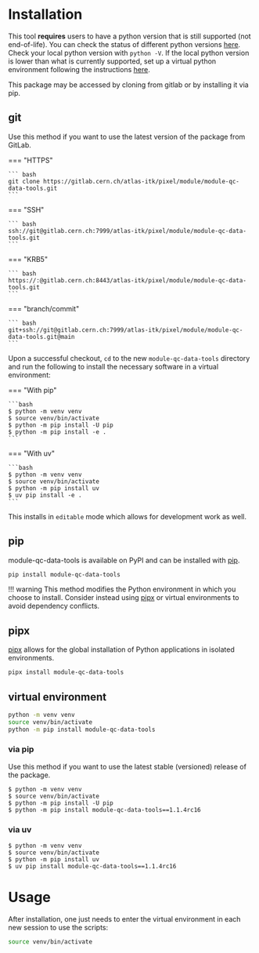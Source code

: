 # Installation

This tool **requires** users to have a python version that is still supported
(not end-of-life). You can check the status of different python versions
[here](https://devguide.python.org/versions/#status-of-python-versions). Check
your local python version with `python -V`. If the local python version is lower
than what is currently supported, set up a virtual python environment following
the instructions [here](https://itk.docs.cern.ch/general/Virtual_Environments/).

This package may be accessed by cloning from gitlab or by installing it via pip.

## git

Use this method if you want to use the latest version of the package from
GitLab.

=== "HTTPS"

    ``` bash
    git clone https://gitlab.cern.ch/atlas-itk/pixel/module/module-qc-data-tools.git
    ```

=== "SSH"

    ``` bash
    ssh://git@gitlab.cern.ch:7999/atlas-itk/pixel/module/module-qc-data-tools.git
    ```

=== "KRB5"

    ``` bash
    https://:@gitlab.cern.ch:8443/atlas-itk/pixel/module/module-qc-data-tools.git
    ```

=== "branch/commit"

    ``` bash
    git+ssh://git@gitlab.cern.ch:7999/atlas-itk/pixel/module/module-qc-data-tools.git@main
    ```

Upon a successful checkout, `cd` to the new `module-qc-data-tools` directory and
run the following to install the necessary software in a virtual environment:

=== "With pip"

    ```bash
    $ python -m venv venv
    $ source venv/bin/activate
    $ python -m pip install -U pip
    $ python -m pip install -e .
    ```

=== "With uv"

    ```bash
    $ python -m venv venv
    $ source venv/bin/activate
    $ python -m pip install uv
    $ uv pip install -e .
    ```

This installs in `editable` mode which allows for development work as well.

## pip

module-qc-data-tools is available on PyPI and can be installed with
[pip](https://pip.pypa.io).

```bash
pip install module-qc-data-tools
```

<!-- prettier-ignore -->
!!! warning
    This method modifies the Python environment in which you choose to install. Consider instead using [pipx](#pipx) or virtual environments to avoid dependency conflicts.

## pipx

[pipx](https://github.com/pypa/pipx) allows for the global installation of
Python applications in isolated environments.

```bash
pipx install module-qc-data-tools
```

## virtual environment

```bash
python -m venv venv
source venv/bin/activate
python -m pip install module-qc-data-tools
```

### via pip

Use this method if you want to use the latest stable (versioned) release of the
package.

```
$ python -m venv venv
$ source venv/bin/activate
$ python -m pip install -U pip
$ python -m pip install module-qc-data-tools==1.1.4rc16
```

### via uv

```
$ python -m venv venv
$ source venv/bin/activate
$ python -m pip install uv
$ uv pip install module-qc-data-tools==1.1.4rc16
```

# Usage

After installation, one just needs to enter the virtual environment in each new
session to use the scripts:

```bash
source venv/bin/activate
```

